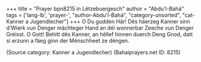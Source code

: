 +++
title = "Prayer bpn8215 in Lëtzebuergesch"
author = "Abdu'l-Bahá"
tags = ['lang-lb', 'prayer-', "author-Abdu'l-Bahá", "category-unsorted", "cat-Kanner a Jugendlecher"]
+++
O Du gudden Här! Dës häerzeg Kanner sinn d’Wierk vun Denger mächteger Hand an déi wonnerbar Zeeche vun Denger Gréisst. O Gott! Behitt dës Kanner, an hëllef hinnen duerch Deng Gnod, datt si erzunn a fäeg ginn der Mënschheet ze déngen.

(Source category: Kanner a Jugendlecher)
(Bahaiprayers.net ID: 8215)

